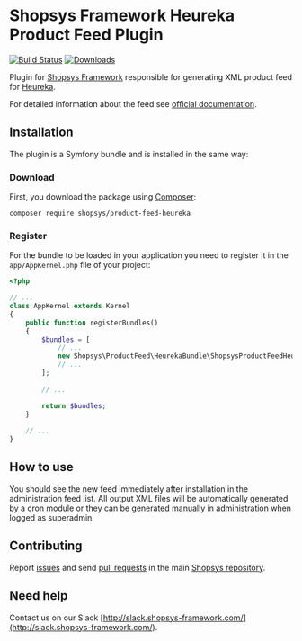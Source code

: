 # Shopsys Framework Heureka Product Feed Plugin

[![Build Status](https://travis-ci.org/shopsys/product-feed-heureka.svg?branch=master)](https://travis-ci.org/shopsys/product-feed-heureka)
[![Downloads](https://img.shields.io/packagist/dt/shopsys/product-feed-heureka.svg)](https://packagist.org/packages/shopsys/product-feed-heureka)

Plugin for [Shopsys Framework](https://www.shopsys-framework.com) responsible for generating XML product feed for [Heureka](https://www.heureka.cz).


For detailed information about the feed see [official documentation](https://sluzby.heureka.cz/napoveda/xml-feed/).

## Installation
The plugin is a Symfony bundle and is installed in the same way:

### Download
First, you download the package using [Composer](https://getcomposer.org/):
```
composer require shopsys/product-feed-heureka
```

### Register
For the bundle to be loaded in your application you need to register it in the `app/AppKernel.php` file of your project:
```php
<?php

// ...
class AppKernel extends Kernel
{
    public function registerBundles()
    {
        $bundles = [
            // ...
            new Shopsys\ProductFeed\HeurekaBundle\ShopsysProductFeedHeurekaBundle(),
            // ...
        ];
        
        // ...

        return $bundles;
    }
    
    // ...
}
```

## How to use
You should see the new feed immediately after installation in the administration feed list.
All output XML files will be automatically generated by a cron module or they can be generated manually in administration when logged as superadmin.

## Contributing
Report [issues](https://github.com/shopsys/shopsys/issues/new) and send [pull requests](https://github.com/shopsys/shopsys/compare) in the main [Shopsys repository](https://github.com/shopsys/shopsys).

## Need help
Contact us on our Slack [http://slack.shopsys-framework.com/](http://slack.shopsys-framework.com/).
